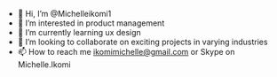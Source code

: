 - 👋 Hi, I’m @Michelleikomi1
- 👀 I’m interested in product management 
- 🌱 I’m currently learning ux design 
- 💞️ I’m looking to collaborate on exciting projects in varying industries 
- 📫 How to reach me ikomimichelle@gmail.com or Skype on Michelle.Ikomi 

<!---
Michelleikomi1/Michelleikomi1 is a ✨ special ✨ repository because its `README.md` (this file) appears on your GitHub profile.
You can click the Preview link to take a look at your changes.
--->
